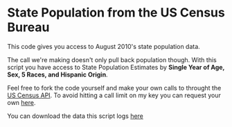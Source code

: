 # State Population from the US Census Bureau

This code gives you access to August 2010's state population data.

The call we're making doesn't only pull back population though. With this script you have access to State Population Estimates by **Single Year of Age, Sex, 5 Races, and Hispanic Origin**.

Feel free to fork the code yourself and make your own calls to throught the [US Census API](http://www.census.gov/data/developers/data-sets/population-estimates-and-projections.html). To avoid hitting a call limit on my key you can request your own [here](http://api.census.gov/data/key_signup.html).

You can download the data this script logs [here](https://github.com/rcrocker13/Population-by-State/blob/master/pop-by-state.csv)